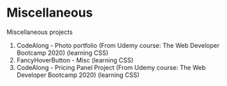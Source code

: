 # Miscellaneous
Miscellaneous projects

1. CodeAlong - Photo portfolio (From Udemy course: The Web Developer Bootcamp 2020) (learning CSS)
2. FancyHoverButton - Misc (learning CSS)
3. CodeAlong - Pricing Panel Project (From Udemy course: The Web Developer Bootcamp 2020) (learning CSS)
